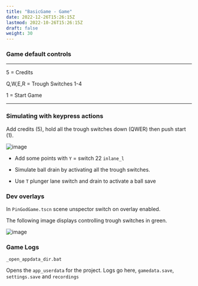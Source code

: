 ```yaml
---
title: "BasicGame - Game"
date: 2022-12-26T15:26:15Z
lastmod: 2022-10-26T15:26:15Z
draft: false
weight: 30
---
```


### Game default controls
---

5   = Credits

Q,W,E,R = Trough Switches 1-4

1   = Start Game

---

### Simulating with keypress actions

Add credits (5), hold all the trough switches down (QWER) then push start (1).

![image](../../images/basicgame-controlgame.jpg)

- Add some points with `Y` = switch 22  `inlane_l`

- Simulate ball drain by activating all the trough switches.

- Use `T` plunger lane switch and drain to activate a ball save

### Dev overlays

In `PinGodGame.tscn` scene unspector switch on overlay enabled.

The following image displays controlling trough switches in green.

![image](../../images/basicgame-overlays.jpg)

### Game Logs

`_open_appdata_dir.bat`

Opens the `app_userdata` for the project. Logs go here, `gamedata.save`, `settings.save` and `recordings`
